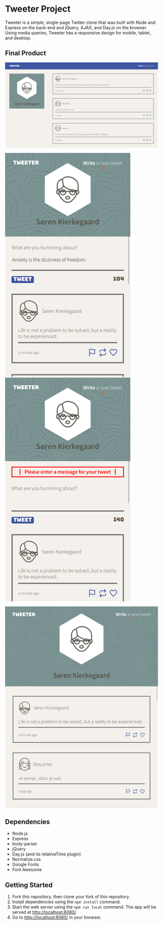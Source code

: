 # Tweeter Project

Tweeter is a simple, single-page Twitter clone that was built with Node and Express on the back-end and jQuery, AJAX, and Day.js on the browser. Using media queries, Tweeter has a responsive design for mobile, tablet, and desktop.

## Final Product

!["Tweeter Desktop View"](./docs/tweeter-desktop-view.png)

!["Tweeter Mobile New Tweet"](./docs/tweeter-mobile-new-tweet.png)        !["Tweeter Mobile Error"](./docs/tweeter-mobile-error.png)

!["Tweeter iPad View"](./docs/tweeter-ipad-view.png)

## Dependencies

- Node.js
- Express
- body-parser
- jQuery
- Day.js (and its relativeTime plugin)
- Normalize.css
- Google Fonts
- Font Awesome

## Getting Started

1. Fork this repository, then clone your fork of this repository.
2. Install dependencies using the `npm install` command.
3. Start the web server using the `npm run local` command. The app will be served at <http://localhost:8080/>.
4. Go to <http://localhost:8080/> in your browser.
